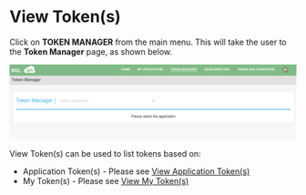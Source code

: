 # View Token(s)

Click on **TOKEN MANAGER** from the main menu.  This will take the user to the **Token Manager** page, as shown below.

![Token Manager](../images/TokenManager.png)

View Token(s) can be used to list tokens based on:

* Application Token(s) - Please see [View Application Token(s)](view_applcation_tokens.md)
* My Token(s) - Please see [View My Token(s)](view_my_tokens.md)
